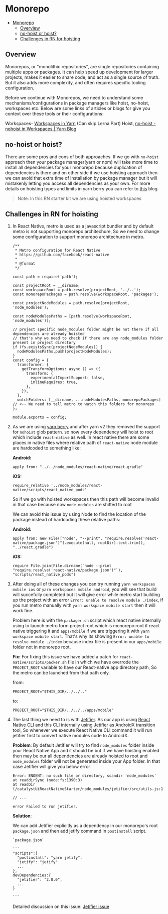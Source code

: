 # Monorepo

- [Monorepo](#monorepo)
  - [Overview](#overview)
  - [no-hoist or hoist?](#no-hoist-or-hoist)
  - [Challenges in RN for hoisting](#challenges-in-rn-for-hoisting)

## Overview

Monorepos, or "monolithic repositories", are single repositories containing multiple apps or packages. It can help speed up development for larger projects, makes it easier to share code, and act as a single source of truth.
But it also adds more complexity, and often requires specific tooling configuration.

Before we continue with Monorepos, we need to understand some mechanisms/configurations in package managers like hoist, no-hoist, workspaces etc. Below are some links of articles or blogs for give you context over these tools or their configurations:

Workspaces- [Workspaces in Yarn](https://classic.yarnpkg.com/blog/2017/08/02/introducing-workspaces/) (Can skip Lerna Part)
Hoist, [no-hoist - nohoist in Workspaces | Yarn Blog](https://classic.yarnpkg.com/blog/2018/02/15/nohoist/)

## no-hoist or hoist?

There are some pros and cons of both approaches. If we go with `no-hoist` approach then your package manager(yarn or npm) will take more time to install all dependencies for your monorepo because duplication of dependencies is there and on other side if we use hoisting approach then we can avoid that extra time of installation by package manager but it will mistakenly letting you access all dependencies as your own. For more details on hoisting types and limits in yarn berry you can refer to [this](https://dev.to/arcanis/yarn-2-3-info-command-detailed-options-nohoist-409h) blog.

> Note: In this RN starter kit we are using hoisted workspaces

## Challenges in RN for hoisting

1.  In React Native, metro is used as a javascript bundler and by default metro is not supporting monorepo architechure, So we need to change some configuration to support monorepo architechure in metro.

    ```
    /**
     * Metro configuration for React Native
     * https://github.com/facebook/react-native
     *
     * @format
     */

    const path = require('path');

    const projectRoot = __dirname;
    const workspaceRoot = path.resolve(projectRoot, '../..');
    const monorepoPackages = path.resolve(workspaceRoot, 'packages');

    const projectNodeModules = path.resolve(projectRoot, 'node_modules');

    const nodeModulesPaths = [path.resolve(workspaceRoot, 'node_modules')];

    // project specific node_modules folder might be not there if all dependencies are already hoisted
    // that's why we need to check if there are any node_modules folder present in project directory
    if (fs.existsSync(projectNodeModules)) {
      nodeModulesPaths.push(projectNodeModules);
    }
    const config = {
      transformer: {
        getTransformOptions: async () => ({
          transform: {
            experimentalImportSupport: false,
            inlineRequires: true,
          },
        }),
      },
      watchFolders: [__dirname, ...nodeModulesPaths, monorepoPackages] // <-- We need to tell metro to watch this folders for monorepo
    };

    module.exports = config;

    ```

2.  As we are using [yarn berry](https://yarnpkg.com) and after yarn v2 they removed the support for `nohoist` glob pattern. so now every dependency will hoist to root which include `react-native` as well. In react native there are some places in native files where relative path of `react-native` node module are hardcoded to something like:

    **Android:**

    ```
    apply from: "../../node_modules/react-native/react.gradle"
    ```

    **iOS:**

    ```
    require_relative '../node_modules/react-native/scripts/react_native_pods'
    ```

    So if we go with hoisted workspaces then this path will become invalid in that case because now `node_modules` are shifted to root

    We can avoid this issue by using Node to find the location of the package instead of hardcoding these relative paths:

    **Android:**

    ```
    apply from: new File(["node", "--print", "require.resolve('react-native/package.json')"].execute(null, rootDir).text.trim(), "../react.gradle")
    ```

    **iOS:**

    ```
    require File.join(File.dirname(`node --print "require.resolve('react-native/package.json')"`), "scripts/react_native_pods")
    ```

3.  After doing all of these changes you can try running `yarn workspaces mobile ios` or `yarn workspaces mobile android`, you will see that build will succefully completed but it will give error while metro start building up the project with an error `Error: unable to resolve module ./index`, if you run metro manually with `yarn workspace mobile start` then it will work fine.

    Problem here is with the `packager.sh` script which react native internally using to launch metro form project root which is monorepo root if react native triggering it and `apps/mobile` if we are triggering it with `yarn workspace mobile start`. That's why its showing `Error: unable to resolve module ./index` because index file is present in our `apps/mobile` folder not in monorepo root.

    **Fix:** For fixing this issue we have added a patch for `react-native/scripts/packer.sh` file in which we have overrode the `PROJECT_ROOT` variable to have our React-native app directory path, So the metro can be launched from that path only.

    from:

    ```
    PROJECT_ROOT="$THIS_DIR/../../.."
    ```

    to:

    ```
    PROJECT_ROOT="$THIS_DIR/../../../apps/mobile"
    ```

4.  The last thing we need to is with [Jetifier](https://github.com/mikehardy/jetifier). As our app is using [React Native CLI](https://github.com/react-native-community/cli) and this CLI internally using [Jetifier](https://github.com/mikehardy/jetifier) as AndroidX transition tool, So whenever we execute React Native CLI command it will run jetifier first to convert native modules code to AndroidX.

    **Problem**: By default Jetifier will try to find `node_modules` folder inside your React Native App and it should be but if we have hoisting enabled then may be our all dependencies are already hoisted to root and `node_modules` folder will not be generated inside your App folder. In that case Jetifier will give you below error

    ```
    Error: ENOENT: no such file or directory, scandir 'node_modules'
    at readdirSync (node:fs:1390:3)
    at readDir (/catalystUiReactNativeStarter/node_modules/jetifier/src/utils.js:14:17)

    // ...

    error Failed to run jetifier.
    ```

    **Solution**:

    We can add Jetifier explicitly as a dependency in our monorepo's root `package.json` and then add jetify command in `postinstall` script.

        `package.json`

        ```
        "scripts":{
          "postinstall": "yarn jetify",
          "jetify": "jetify"
          ...
        },
        devDependencies:{
          "jetifier": "2.0.0",
          ...
        }

        ```

    Detailed discussion on this issue: [Jetifier issue](https://github.com/mikehardy/jetifier/issues/36)
